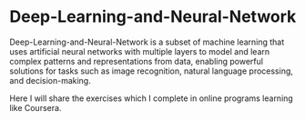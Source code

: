 # Deep-Learning-and-Neural-Network
Deep-Learning-and-Neural-Network is a subset of machine learning that uses artificial neural networks with multiple layers to model and learn complex patterns and representations from data, enabling powerful solutions for tasks such as image recognition, natural language processing, and decision-making.

Here I will share the exercises which I complete in online programs learning like Coursera.
